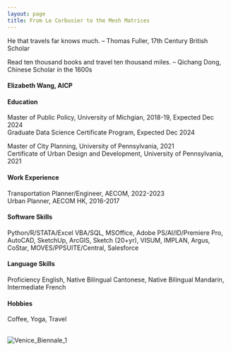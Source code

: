 ```yaml
---
layout: page
title: From Le Corbusier to the Mesh Matrices
---
```


<p class="message">
  He that travels far knows much. – Thomas Fuller, 17th Century British Scholar <br>
  
  Read ten thousand books and travel ten thousand miles. – Qichang Dong, Chinese Scholar in the 1600s
</p>


#### Elizabeth Wang, AICP <br>

#### Education <br>
Master of Public Policy, University of Michgian, 2018-19, Expected Dec 2024 <br>
Graduate Data Science Certificate Program, Expected Dec 2024 <br>

Master of City Planning, University of Pennsylvania, 2021 <br>
Certificate of Urban Design and Development, University of Pennsylvania, 2021 <br>

#### Work Experience <br>
Transportation Planner/Engineer, AECOM, 2022-2023 <br>
Urban Planner, AECOM HK, 2016-2017 <br>

#### Software Skills <br>
Python/R/STATA/Excel VBA/SQL, MSOffice, Adobe PS/AI/ID/Premiere Pro, AutoCAD, SketchUp, ArcGIS, Sketch (20+yr), VISUM, IMPLAN, Argus, CoStar, MOVES/PPSUITE/Central, Salesforce

#### Language Skills <br>
Proficiency English, Native Bilingual Cantonese, Native Bilingual Mandarin, Intermediate French

#### Hobbies <br>
Coffee, Yoga, Travel <br>

<br>
<img src="{{site.baseurl | prepend: site.url}}/portfolio/image/about/Venice_Biennale_1.jpg" alt="Venice_Biennale_1"/> 
<br>


